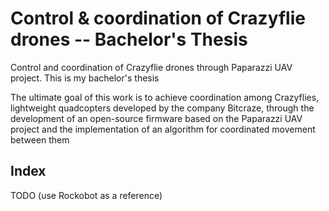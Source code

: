 # Control & coordination of Crazyflie drones -- Bachelor's Thesis 
Control and coordination of Crazyflie drones through Paparazzi UAV project. This is my bachelor's thesis

The ultimate goal of this work is to achieve coordination among Crazyflies, 
lightweight quadcopters developed by the company Bitcraze, 
through the development of an open-source firmware based on the Paparazzi UAV project 
and the implementation of an algorithm for coordinated movement between them

## Index

TODO (use Rockobot as a reference)
